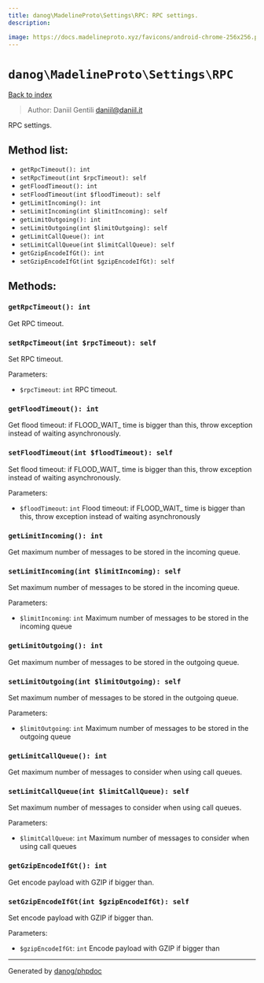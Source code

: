 ```yaml
---
title: danog\MadelineProto\Settings\RPC: RPC settings.
description: 

image: https://docs.madelineproto.xyz/favicons/android-chrome-256x256.png
---
```

# `danog\MadelineProto\Settings\RPC`
[Back to index](../../../index.md)

> Author: Daniil Gentili <daniil@daniil.it>  
  

RPC settings.  




## Method list:
* `getRpcTimeout(): int`
* `setRpcTimeout(int $rpcTimeout): self`
* `getFloodTimeout(): int`
* `setFloodTimeout(int $floodTimeout): self`
* `getLimitIncoming(): int`
* `setLimitIncoming(int $limitIncoming): self`
* `getLimitOutgoing(): int`
* `setLimitOutgoing(int $limitOutgoing): self`
* `getLimitCallQueue(): int`
* `setLimitCallQueue(int $limitCallQueue): self`
* `getGzipEncodeIfGt(): int`
* `setGzipEncodeIfGt(int $gzipEncodeIfGt): self`

## Methods:
### `getRpcTimeout(): int`

Get RPC timeout.



### `setRpcTimeout(int $rpcTimeout): self`

Set RPC timeout.


Parameters:
* `$rpcTimeout`: `int` RPC timeout.  



### `getFloodTimeout(): int`

Get flood timeout: if FLOOD_WAIT_ time is bigger than this, throw exception instead of waiting asynchronously.



### `setFloodTimeout(int $floodTimeout): self`

Set flood timeout: if FLOOD_WAIT_ time is bigger than this, throw exception instead of waiting asynchronously.


Parameters:
* `$floodTimeout`: `int` Flood timeout: if FLOOD_WAIT_ time is bigger than this, throw exception instead of waiting asynchronously  



### `getLimitIncoming(): int`

Get maximum number of messages to be stored in the incoming queue.



### `setLimitIncoming(int $limitIncoming): self`

Set maximum number of messages to be stored in the incoming queue.


Parameters:
* `$limitIncoming`: `int` Maximum number of messages to be stored in the incoming queue  



### `getLimitOutgoing(): int`

Get maximum number of messages to be stored in the outgoing queue.



### `setLimitOutgoing(int $limitOutgoing): self`

Set maximum number of messages to be stored in the outgoing queue.


Parameters:
* `$limitOutgoing`: `int` Maximum number of messages to be stored in the outgoing queue  



### `getLimitCallQueue(): int`

Get maximum number of messages to consider when using call queues.



### `setLimitCallQueue(int $limitCallQueue): self`

Set maximum number of messages to consider when using call queues.


Parameters:
* `$limitCallQueue`: `int` Maximum number of messages to consider when using call queues  



### `getGzipEncodeIfGt(): int`

Get encode payload with GZIP if bigger than.



### `setGzipEncodeIfGt(int $gzipEncodeIfGt): self`

Set encode payload with GZIP if bigger than.


Parameters:
* `$gzipEncodeIfGt`: `int` Encode payload with GZIP if bigger than  



---
Generated by [danog/phpdoc](https://phpdoc.daniil.it)
